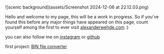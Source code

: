 ![scenic background](assets/Screenshot 2024-12-06 at 22.12.03.png)


Hello and welcome to my page, this will be a work in progress. So if you've found this before any major things have appeared on this page, count yourself among the first to ever visit [alexanderwehde.com](#) :)

you can also follow me on [instagram](http://www.instagram.com/landergraph/) or [github](https://www.github.com/wedanaz)

first project: [BIN file converter](https:/www.alexanderwehde.com/converter)